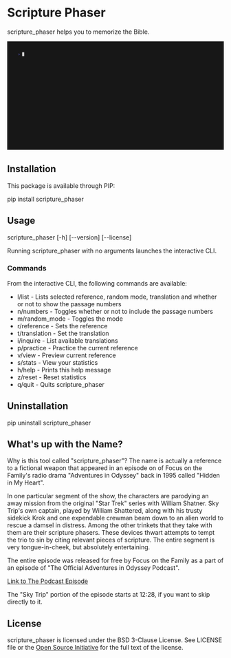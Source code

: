 # Scripture Phaser

scripture_phaser helps you to memorize the Bible.

![scripture_phaser Demo](demo.gif)

## Installation

This package is available through PIP:

pip install scripture_phaser

## Usage

scripture_phaser [-h] [--version] [--license]

Running scripture_phaser with no arguments launches the interactive CLI.

### Commands

From the interactive CLI, the following commands are available:

* l/list        - Lists selected reference, random mode, translation and whether or not to show the passage numbers
* n/numbers     - Toggles whether or not to include the passage numbers
* m/random_mode - Toggles the mode
* r/reference   - Sets the reference
* t/translation - Set the translation
* i/inquire     - List available translations
* p/practice    - Practice the current reference
* v/view        - Preview current reference
* s/stats       - View your statistics
* h/help        - Prints this help message
* z/reset       - Reset statistics
* q/quit        - Quits scripture_phaser

## Uninstallation

pip uninstall scripture_phaser

## What's up with the Name?

Why is this tool called "scripture_phaser"? The name is actually a reference to a fictional weapon that appeared in an episode on of Focus on the Family's radio drama "Adventures in Odyssey" back in 1995 called "Hidden in My Heart".

In one particular segment of the show, the characters are parodying an away mission from the original "Star Trek" series with William Shatner. Sky Trip's own captain, played by William Shattered, along with his trusty sidekick Krok and one expendable crewman beam down to an alien world to rescue a damsel in distress. Among the other trinkets that they take with them are their scripture phasers. These devices thwart attempts to tempt the trio to sin by citing relevant pieces of scripture. The entire segment is very tongue-in-cheek, but absolutely entertaining.

The entire episode was released for free by Focus on the Family as a part of an episode of "The Official Adventures in Odyssey Podcast".

[Link to The Podcast Episode](https://www.oneplace.com/ministries/the-official-adventures-in-odyssey-podcast/player/june-13-2007-free-adventures-in-odyssey-episode-hidden-in-my-heart-798810.html)

The "Sky Trip" portion of the episode starts at 12:28, if you want to skip directly to it.

## License

scripture_phaser is licensed under the BSD 3-Clause License. See LICENSE file or the [Open Source Initiative](https://opensource.org/license/bsd-3-clause/) for the full text of the license.
